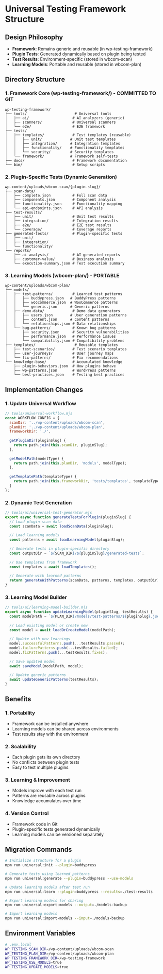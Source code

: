 # Universal Testing Framework Structure

## Design Philosophy
- **Framework**: Remains generic and reusable (in wp-testing-framework)
- **Plugin Tests**: Generated dynamically based on plugin being tested
- **Test Results**: Environment-specific (stored in wbcom-scan)
- **Learning Models**: Portable and reusable (stored in wbcom-plan)

## Directory Structure

### 1. Framework Core (wp-testing-framework/) - COMMITTED TO GIT
```
wp-testing-framework/
├── tools/                      # Universal tools
│   ├── ai/                    # AI analyzers (generic)
│   ├── scanners/              # Universal scanners
│   └── e2e/                   # E2E framework
├── tests/
│   ├── templates/             # Test templates (reusable)
│   │   ├── unit/             # Unit test templates
│   │   ├── integration/      # Integration templates
│   │   ├── functionality/    # Functionality templates
│   │   └── security/         # Security templates
│   └── framework/            # Framework self-tests
├── docs/                      # Framework documentation
└── bin/                       # Setup scripts
```

### 2. Plugin-Specific Tests (Dynamic Generation)
```
wp-content/uploads/wbcom-scan/{plugin-slug}/
├── scan-data/
│   ├── complete.json          # Full scan data
│   ├── components.json        # Component analysis
│   ├── functionality.json     # Functionality mapping
│   └── api-endpoints.json     # API analysis
├── test-results/
│   ├── unit/                  # Unit test results
│   ├── integration/           # Integration results
│   ├── e2e/                   # E2E test results
│   └── coverage/              # Coverage reports
├── generated-tests/           # Plugin-specific tests
│   ├── unit/
│   ├── integration/
│   └── functionality/
└── reports/
    ├── ai-analysis/           # AI-generated reports
    ├── customer-value/        # Business analysis
    └── execution-summary.json # Test execution summary
```

### 3. Learning Models (wbcom-plan/) - PORTABLE
```
wp-content/uploads/wbcom-plan/
├── models/
│   ├── test-patterns/         # Learned test patterns
│   │   ├── buddypress.json   # BuddyPress patterns
│   │   ├── woocommerce.json  # WooCommerce patterns
│   │   └── generic.json      # Generic patterns
│   ├── demo-data/             # Demo data generators
│   │   ├── users.json        # User generation patterns
│   │   ├── content.json      # Content patterns
│   │   └── relationships.json # Data relationships
│   └── bug-patterns/          # Known bug patterns
│       ├── security.json      # Security vulnerabilities
│       ├── performance.json   # Performance issues
│       └── compatibility.json # Compatibility problems
├── templates/                  # Reusable templates
│   ├── test-scenarios/        # Test scenario templates
│   ├── user-journeys/         # User journey maps
│   └── fix-patterns/          # Fix recommendations
└── knowledge-base/            # Accumulated knowledge
    ├── plugin-behaviors.json  # How plugins behave
    ├── wp-patterns.json       # WordPress patterns
    └── best-practices.json    # Testing best practices
```

## Implementation Changes

### 1. Update Universal Workflow
```javascript
// tools/universal-workflow.mjs
const WORKFLOW_CONFIG = {
  scanDir: '../wp-content/uploads/wbcom-scan',
  planDir: '../wp-content/uploads/wbcom-plan',
  frameworkDir: './',
  
  getPluginDir(pluginSlug) {
    return path.join(this.scanDir, pluginSlug);
  },
  
  getModelPath(modelType) {
    return path.join(this.planDir, 'models', modelType);
  },
  
  getTemplatePath(templateType) {
    return path.join(this.frameworkDir, 'tests/templates', templateType);
  }
};
```

### 2. Dynamic Test Generation
```javascript
// tools/ai/universal-test-generator.mjs
export async function generateTestsForPlugin(pluginSlug) {
  // Load plugin scan data
  const scanData = await loadScanData(pluginSlug);
  
  // Load learning models
  const patterns = await loadLearningModel(pluginSlug);
  
  // Generate tests in plugin-specific directory
  const outputDir = `${SCAN_DIR}/${pluginSlug}/generated-tests`;
  
  // Use templates from framework
  const templates = await loadTemplates();
  
  // Generate with learned patterns
  return generateWithPatterns(scanData, patterns, templates, outputDir);
}
```

### 3. Learning Model Builder
```javascript
// tools/ai/learning-model-builder.mjs
export async function updateLearningModel(pluginSlug, testResults) {
  const modelPath = `${PLAN_DIR}/models/test-patterns/${pluginSlug}.json`;
  
  // Load existing model or create new
  const model = await loadOrCreateModel(modelPath);
  
  // Update with new learnings
  model.successfulPatterns.push(...testResults.passed);
  model.failurePatterns.push(...testResults.failed);
  model.fixPatterns.push(...testResults.fixes);
  
  // Save updated model
  await saveModel(modelPath, model);
  
  // Update generic patterns
  await updateGenericPatterns(testResults);
}
```

## Benefits

### 1. Portability
- Framework can be installed anywhere
- Learning models can be shared across environments
- Test results stay with the environment

### 2. Scalability
- Each plugin gets its own directory
- No conflicts between plugin tests
- Easy to test multiple plugins

### 3. Learning & Improvement
- Models improve with each test run
- Patterns are reusable across plugins
- Knowledge accumulates over time

### 4. Version Control
- Framework code in Git
- Plugin-specific tests generated dynamically
- Learning models can be versioned separately

## Migration Commands

```bash
# Initialize structure for a plugin
npm run universal:init --plugin=buddypress

# Generate tests using learned patterns
npm run universal:generate --plugin=buddypress --use-models

# Update learning models after test run
npm run universal:learn --plugin=buddypress --results=./test-results

# Export learning models for sharing
npm run universal:export-models --output=./models-backup

# Import learning models
npm run universal:import-models --input=./models-backup
```

## Environment Variables

```bash
# .env.local
WP_TESTING_SCAN_DIR=/wp-content/uploads/wbcom-scan
WP_TESTING_PLAN_DIR=/wp-content/uploads/wbcom-plan
WP_TESTING_FRAMEWORK_DIR=/wp-testing-framework
WP_TESTING_USE_MODELS=true
WP_TESTING_UPDATE_MODELS=true
```